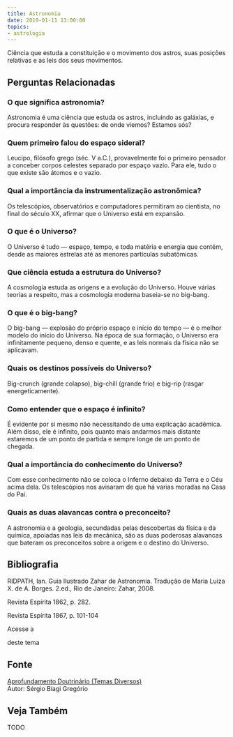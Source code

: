 ```yaml
---
title: Astronomia
date: 2019-01-11 13:00:00
topics: 
- astrologia
---
```


Ciência que estuda a constituição e o movimento dos astros, suas posições relativas e as leis dos seus movimentos.


## Perguntas Relacionadas

### O que significa astronomia?
Astronomia é uma ciência que estuda os astros, incluindo as galáxias, e
procura responder às questões: de onde viemos? Estamos sós?

### Quem primeiro falou do espaço sideral?
Leucipo, filósofo grego (séc. V a.C.), provavelmente foi o primeiro
pensador a conceber corpos celestes separado por espaço vazio. Para ele,
tudo o que existe são átomos e o vazio.

### Qual a importância da instrumentalização astronômica?
Os telescópios, observatórios e computadores permitiram ao cientista, no
final do século XX, afirmar que o Universo está em expansão.

### O que é o Universo?
O Universo é tudo — espaço, tempo, e toda matéria e energia que contém,
desde as maiores estrelas até as menores partículas subatômicas.

### Que ciência estuda a estrutura do Universo?
A cosmologia estuda as origens e a evolução do Universo. Houve várias
teorias a respeito, mas a cosmologia moderna baseia-se no big-bang.

### O que é o big-bang?
O big-bang — explosão do próprio espaço e início do tempo — é o melhor
modelo do início do Universo. Na época de sua formação, o Universo era
infinitamente pequeno, denso e quente, e as leis normais da física não
se aplicavam.

### Quais os destinos possíveis do Universo?
Big-crunch (grande colapso), big-chill (grande frio) e big-rip
(rasgar energeticamente).

### Como entender que o espaço é infinito?
É evidente por si mesmo não necessitando de uma explicação acadêmica.
Além disso, ele é infinito, pois quanto mais andarmos mais distante
estaremos de um ponto de partida e sempre longe de um ponto de chegada.

### Qual a importância do conhecimento do Universo?
Com esse conhecimento não se coloca o Inferno debaixo da Terra e o Céu
acima dela. Os telescópios nos avisaram de que há varias moradas na Casa
do Pai.

### Quais as duas alavancas contra o preconceito?
A astronomia e a geologia, secundadas pelas descobertas da física e da
química, apoiadas nas leis da mecânica, são as duas poderosas alavancas
que bateram os preconceitos sobre a origem e o destino do Universo.

## Bibliografia

RIDPATH, Ian. Guia Ilustrado Zahar de Astronomia. Tradução de Maria
Luiza X. de A. Borges. 2.ed., Rio de Janeiro: Zahar, 2008.

Revista Espírita 1862, p. 282.

Revista Espírita 1867, p. 101-104

Acesse a

deste tema

## Fonte
[Aprofundamento Doutrinário (Temas Diversos)](https://sites.google.com/view/aprofundamentodoutrinario/astronomia)  
Autor: Sérgio Biagi Gregório



## Veja Também
TODO


